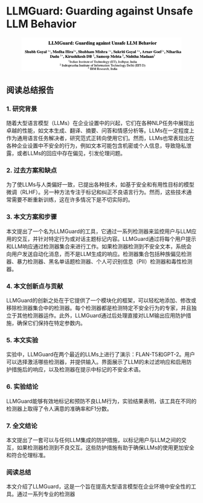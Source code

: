 # LLMGuard: Guarding against Unsafe LLM Behavior

<figure><img src="../.gitbook/assets/image (8).png" alt=""><figcaption></figcaption></figure>

## 阅读总结报告

### 1. 研究背景

随着大型语言模型（LLMs）在企业设置中的兴起，它们在各种NLP任务中展现出卓越的性能，如文本生成、翻译、摘要、问答和情感分析等。LLMs在一定程度上作为通用语言任务解决者，研究范式正转向使用它们。然而，LLMs也常表现出在各种企业设置中不安全的行为，例如文本可能包含机密或个人信息，导致隐私泄露，或者LLMs的回应中存在偏见，引发伦理问题。

### 2. 过去方案和缺点

为了使LLMs与人类偏好一致，已提出各种技术，如基于安全和有用性目标的模型微调（RLHF）。另一种方法专注于标记和纠正不良语言行为。然而，这些技术通常需要不断重新训练，这在许多情况下是不切实际的。

### 3. 本文方案和步骤

本文提出了一个名为LLMGuard的工具，它通过一系列检测器来监控用户与LLM应用的交互，并针对特定行为或对话主题标记内容。LLMGuard通过将每个用户提示和LLM响应通过检测器集合来进行工作。如果检测器检测到不安全文本，系统会向用户发送自动化消息，而不是LLM生成的响应。检测器集合包括种族偏见检测器、暴力检测器、黑名单话题检测器、个人可识别信息（PII）检测器和毒性检测器。

### 4. 本文创新点与贡献

LLMGuard的创新之处在于它提供了一个模块化的框架，可以轻松地添加、修改或移除检测器集合中的检测器。每个检测器都是检测特定不安全行为的专家，并且独立于其他检测器运作。此外，LLMGuard通过后处理直接对LLM输出应用防护措施，确保它们保持在特定参数内。

### 5. 本文实验

实验中，LLMGuard在两个最近的LLMs上进行了演示：FLAN-T5和GPT-2。用户可以选择激活哪些检测器，并提供输入。界面展示了LLM的未过滤响应和启用防护措施后的响应，以及检测器在提示中标记的不安全术语。

### 6. 实验结论

LLMGuard能够有效地标记和预防不良LLM行为，实验结果表明，该工具在不同的检测器上取得了令人满意的准确率和F1分数。

### 7. 全文结论

本文提出了一套可以与任何LLM集成的防护措施，以标记用户与LLM之间的交互，如果检测器检测到不良交互。这些防护措施有助于确保LLMs的使用更加安全和符合伦理标准。

### 阅读总结

本文介绍了LLMGuard，这是一个旨在提高大型语言模型在企业环境中安全性的工具。通过一系列专业的检测器

